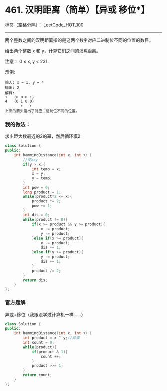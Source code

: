 ﻿# 461. 汉明距离（简单）【异或 移位*】

标签（空格分隔）： LeetCode_HOT_100

---
两个整数之间的汉明距离指的是这两个数字对应二进制位不同的位置的数目。

给出两个整数 x 和 y，计算它们之间的汉明距离。

注意：
0 ≤ x, y < 231.

示例:

    输入: x = 1, y = 4
    输出: 2
    解释:
    1   (0 0 0 1)
    4   (0 1 0 0)
           ↑   ↑
    上面的箭头指出了对应二进制位不同的位置。



### 我的做法：   
求出距大数最近的2的幂，然后循环模2
```C++
class Solution {
public:
    int hammingDistance(int x, int y) {
        //使x>y
        if(y > x){
            int temp = x;
            x = y;
            y = temp;
        }
        int pow = 0;
        long product = 1;
        while(product*2 <= x){
            product *= 2;
            pow += 1;
        }
        int dis = 0;
        while(product != 0){
            if(x >= product && y >= product){
                x -= product;
                y -= product;
            }else if(x >= product){
                x -= product;
                dis += 1;
            }else if(y >= product){
                y -= product;
                dis += 1;
            }
            product /= 2;
        }
        return dis;
    }
};
```

### 官方题解
异或+移位（我跟没学过计算机一样……）
```C++
class Solution {
public:
    int hammingDistance(int x, int y) {
        int product = x ^ y;//异或
        int count = 0;
        while(product){
            if(product & 1){
                count ++;
            }
            product >>= 1;
        }
        return count;
    }
};
```